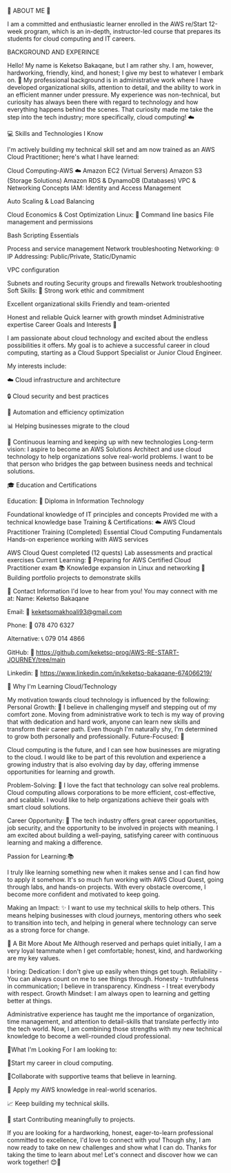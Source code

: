 👤 ABOUT ME 👋

I am a committed and enthusiastic learner enrolled in the AWS re/Start 12-week program, which is an in-depth, instructor-led course that prepares its students for cloud computing and IT careers.

BACKGROUND AND EXPERINCE

Hello! My name is Keketso Bakaqane, but I am rather shy. I am, however, hardworking, friendly, kind, and honest; I give my best to whatever I embark on. 💪
My professional background is in administrative work where I have developed organizational skills, attention to detail, and the ability to work in an efficient manner under pressure. My experience was non-technical, but curiosity has always been there with regard to technology and how everything happens behind the scenes. That curiosity made me take the step into the tech industry; more specifically, cloud computing! ☁️

💻 Skills and Technologies I Know

I'm actively building my technical skill set and am now trained as an AWS Cloud Practitioner; here's what I have learned:

Cloud Computing-AWS ☁️
Amazon EC2 (Virtual Servers)
Amazon S3 (Storage Solutions)
Amazon RDS & DynamoDB (Databases)
VPC & Networking Concepts
IAM: Identity and Access Management

Auto Scaling & Load Balancing

Cloud Economics & Cost Optimization
Linux:  🐧
Command line basics
File management and permissions

Bash Scripting Essentials

Process and service management
Network troubleshooting
Networking:  🌐
IP Addressing: Public/Private, Static/Dynamic

VPC configuration

Subnets and routing
Security groups and firewalls
Network troubleshooting
Soft Skills: 🤝
Strong work ethic and commitment


Excellent organizational skills
Friendly and team-oriented

Honest and reliable
Quick learner with growth mindset
Administrative expertise
Career Goals and Interests 🎯

I am passionate about cloud technology and excited about the endless possibilities it offers. My goal is to achieve a successful career in cloud computing, starting as a Cloud Support Specialist or Junior Cloud Engineer.

My interests include:

☁️ Cloud infrastructure and architecture

🔒 Cloud security and best practices

🤖 Automation and efficiency optimization

 📊 Helping businesses migrate to the cloud

🌱 Continuous learning and keeping up with new technologies
Long-term vision:
I aspire to become an AWS Solutions Architect and use cloud technology to help organizations solve real-world problems. I want to be that person who bridges the gap between business needs and technical solutions.



🎓  Education and Certifications

Education:
📜 Diploma in Information Technology


Foundational knowledge of IT principles and concepts
Provided me with a technical knowledge base
Training & Certifications:
☁️ AWS Cloud Practitioner Training (Completed)
Essential Cloud Computing Fundamentals
Hands-on experience working with AWS services

AWS Cloud Quest completed (12 quests)
Lab assessments and practical exercises
Current Learning:
🎯 Preparing for AWS Certified Cloud Practitioner exam
📚  Knowledge expansion in Linux and networking
💼 Building portfolio projects to demonstrate skills

📧 Contact Information
I'd love to hear from you! You may connect with me at:
Name: Keketso Bakaqane

Email: 📧 keketsomakhoali93@gmail.com

Phone: 📱 078 470 6327

Alternative: 📞 079 014 4866

GitHub: 🐙  https://github.com/keketso-prog/AWS-RE-START-JOURNEY/tree/main

Linkedin: 🐙 https://www.linkedin.com/in/keketso-bakaqane-674066219/

🚀 Why I'm Learning Cloud/Technology

My motivation towards cloud technology is influenced by the following:
Personal Growth: 🌱
I believe in challenging myself and stepping out of my comfort zone. Moving from administrative work to tech is my way of proving that with dedication and hard work, anyone can learn new skills and transform their career path. Even though I'm naturally shy, I'm determined to grow both personally and professionally.
Future-Focused: 🔮

Cloud computing is the future, and I can see how businesses are migrating to the cloud. I would like to be part of this revolution and experience a growing industry that is also evolving day by day, offering immense opportunities for learning and growth.

Problem-Solving:  🧩
I love the fact that technology can solve real problems. Cloud computing allows corporations to be more efficient, cost-effective, and scalable. I would like to help organizations achieve their goals with smart cloud solutions.

Career Opportunity: 💼
The tech industry offers great career opportunities, job security, and the opportunity to be involved in projects with meaning. I am excited about building a well-paying, satisfying career with continuous learning and making a difference.

Passion for Learning:📚

I truly like learning something new when it makes sense and I can find how to apply it somehow. It's so much fun working with AWS Cloud Quest, going through labs, and hands-on projects. With every obstacle overcome, I become more confident and motivated to keep going.

Making an Impact: ✨ I want to use my technical skills to help others. This means helping businesses with cloud journeys, mentoring others who seek to transition into tech, and helping in general where technology can serve as a strong force for change.

💭 A Bit More About Me Although reserved and perhaps quiet initially, I am a very loyal teammate when I get comfortable; honest, kind, and hardworking are my key values.

I bring: Dedication: I don't give up easily when things get tough. Reliability - You can always count on me to see things through. Honesty - truthfulness in communication; I believe in transparency. Kindness - I treat everybody with respect. Growth Mindset: I am always open to learning and getting better at things. 

Administrative experience has taught me the importance of organization, time management, and attention to detail-skills that translate perfectly into the tech world. Now, I am combining those strengths with my new technical knowledge to become a well-rounded cloud professional. 

🌟What I'm Looking For I am looking to: 

💼Start my career in cloud computing.

🤝Collaborate with supportive teams that believe in learning. 

🚀 Apply my AWS knowledge in real-world scenarios. 

📈  Keep building my technical skills.

🎯 start Contributing meaningfully to projects.

If you are looking for a hardworking, honest, eager-to-learn professional committed to excellence, I'd love to connect with you! Though shy, I am now ready to take on new challenges and show what I can do. Thanks for taking the time to learn about me! Let's connect and discover how we can work together! 😊🚀
